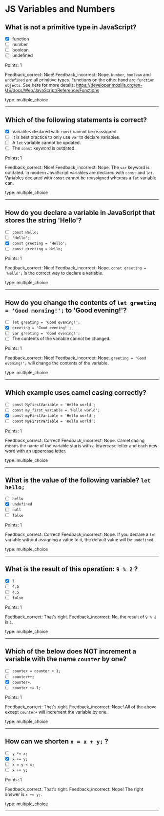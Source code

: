 # JS Variables and Numbers


## What is not a primitive type in JavaScript?

* [x] function
* [ ] number
* [ ] boolean
* [ ] undefined

Points: 1

Feedback_correct: Nice!
Feedback_incorrect: Nope. `Number`, `boolean` and `undefined` are all primitive types. Functions on the other hand are `function objects`. See here for more details: https://developer.mozilla.org/en-US/docs/Web/JavaScript/Reference/Functions

type: multiple_choice

---

## Which of the following statements is correct?

* [x] Variables declared with `const` cannot be reassigned.
* [ ] It is best practice to only use `var` to declare variables.
* [ ] A `let` variable cannot be updated.
* [ ] The `const` keyword is outdated.

Points: 1

Feedback_correct: Nice!
Feedback_incorrect: Nope. The `var` keyword is outdated. In modern JavaScript variables are declared with `const` and `let`. Variables declared with `const` cannot be reassigned whereas a `let` variable can.

type: multiple_choice

---


## How do you declare a variable in JavaScript that stores the string 'Hello'?

* [ ] `const Hello;`
* [ ] `'Hello';`
* [x] `const greeting = 'Hello';`
* [ ] `const greeting = Hello;`

Points: 1

Feedback_correct: Nice!
Feedback_incorrect: Nope. `const greeting = 'Hello';` is the correct way to declare a variable.

type: multiple_choice

---

## How do you change the contents of `let greeting = 'Good morning!';` to 'Good evening!'? 

* [ ] `let greeting = 'Good evening!';`
* [x] `greeting = 'Good evening!';`
* [ ] `var greeting = 'Good evening!';`
* [ ] The contents of the variable cannot be changed.

Points: 1

Feedback_correct: Nice!
Feedback_incorrect: Nope. `greeting = 'Good evening!';` will change the contents of the variable.

type: multiple_choice

---

## Which example uses camel casing correctly?

* [ ] `const MyfirstVariable = 'Hello world';`
* [ ] `const my_first_variable = 'Hello world';`
* [x] `const myFirstVariable = 'Hello world';`
* [ ] `const MyFirstVariable = 'Hello world';`

Points: 1

Feedback_correct: Correct!
Feedback_incorrect: Nope. Camel casing means the name of the variable starts with a lowercase letter and each new word with an uppercase letter.

type: multiple_choice

---

## What is the value of the following variable? `let hello;`

* [ ] `hello`
* [x] `undefined`
* [ ] `null`
* [ ] `false`

Points: 1

Feedback_correct: Correct!
Feedback_incorrect: Nope. If you declare a `let` variable without assigning a value to it, the default value will be `undefined`.  

type: multiple_choice

---

## What is the result of this operation: `9 % 2` ? 

* [x] `1`
* [ ] `4,5`
* [ ] `4.5`
* [ ] `false`

Points: 1

Feedback_correct: That's right. 
Feedback_incorrect: No, the result of `9 % 2` is `1`.

type: multiple_choice

---

## Which of the below does NOT increment a variable with the name `counter` by one?

* [ ] `counter = counter + 1;`
* [ ] `counter++;`
* [x] `counter+;`
* [ ] `counter += 1;`

Points: 1

Feedback_correct: That's right.
Feedback_incorrect: Nope! All of the above except `counter+` will increment the variable by one.

type: multiple_choice

---

## How can we shorten `x = x + y;` ?

* [ ] `y *= x;` 
* [x] `x += y;` 
* [ ] `x = y < x;`
* [ ] `x ++ y;`

Points: 1

Feedback_correct: That's right.
Feedback_incorrect: Nope! The right answer is `x += y;`. 

type: multiple_choice

---
